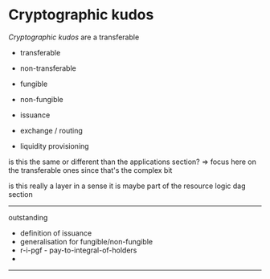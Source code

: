 # Cryptographic kudos

_Cryptographic kudos_ are a transferable 

- transferable
- non-transferable
- fungible
- non-fungible

- issuance
- exchange / routing
- liquidity provisioning

is this the same or different than the applications section?
=> focus here on the transferable ones since that's the complex bit

is this really a layer
in a sense it is
maybe part of the resource logic dag section

---

outstanding
- definition of issuance
- generalisation for fungible/non-fungible
- r-i-pgf - pay-to-integral-of-holders
- 

---